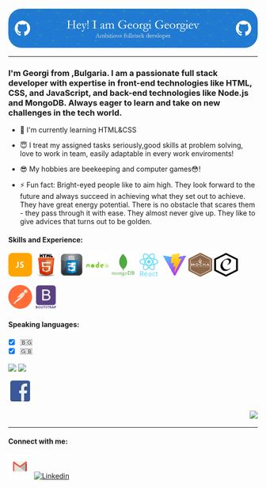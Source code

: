 ![Header](./images/header.png)


---

### I'm Georgi from ,Bulgaria. I am a passionate full stack developer with expertise in front-end technologies like HTML, CSS, and JavaScript, and back-end technologies like Node.js and MongoDB. Always eager to learn and take on new challenges in the tech world.

- 🌱 I'm currently learning HTML&CSS
 
- 😇 I treat my assigned tasks seriously,good skills at problem solving, love to work in team, easily adaptable in every work enviroments!
 
- 😎 My hobbies are  beekeeping and computer games😳!

- ⚡ Fun fact: Bright-eyed people like to aim high. They look forward to the future and always succeed in achieving what they set out to achieve. They have great energy potential. There is no obstacle that scares them - they pass through it with ease. They almost never give up. They like to give advices that turns out to be golden.

####  Skills and Experience:
[![JavaScript][JS]][1] [![HTML][HTML5]][2] [![CSS][CSS3]][3] [![|Node.js][nodeJS]][4] [![MongoDB][mongoDB]][7] [![React][react]][6] [![Vite][vite]][10] [![Mocha][mocha]][8] [![Chai][chai]][9]

[![postman][Postman]][5] [![Bootstrap][bootstrap]][5]


[bootstrap]: https://github.com/baiGeorgi1/baiGeorgi1/blob/main/images/bootstrap.png "Bootstrap"
[chai]: https://github.com/baiGeorgi1/baiGeorgi1/blob/main/images/chai.png "Chai"
[CSS3]: https://github.com/baiGeorgi1/baiGeorgi1/blob/main/images/css-3.png "CSS3"
[HTML5]: https://github.com/baiGeorgi1/baiGeorgi1/blob/main/images/HTML5.png "HTML5"
[JS]: https://github.com/baiGeorgi1/baiGeorgi1/blob/main/images/JS_48x48.png "JavaScript"
[mocha]: https://github.com/baiGeorgi1/baiGeorgi1/blob/main/images/mocha.png "Mocha"
[mongoDB]: https://github.com/baiGeorgi1/baiGeorgi1/blob/main/images/mongDB.png "MongoDB"
[nodeJS]: https://github.com/baiGeorgi1/baiGeorgi1/blob/main/images/nodeJS.png "NodeJS"
[Postman]: https://github.com/baiGeorgi1/baiGeorgi1/blob/main/images/postman.png
[react]: https://github.com/baiGeorgi1/baiGeorgi1/blob/main/images/react.png
[vite]: https://github.com/baiGeorgi1/baiGeorgi1/blob/main/images/vite.png

[1]: https://external.ink?to=/w3schools.com/js/
[2]: https://external.ink?to=/w3schools.com/html/
[3]: https://external.ink?to=/w3schools.com/css/
[4]: https://external.ink?to=/w3schools.com/nodejs/
[5]: https://external.ink?to=/postman.com
[6]: https://external.ink?to=/react.dev
[7]: https://external.ink?to=/mongodb.com
[8]: https://external.ink?to=/mochajs.org
[9]: https://external.ink?to=/chaijs.com
[10]: https://external.ink?to=/vitejs.dev

#### Speaking languages:
 - [x] 🇧🇬
 - [x] 🇬🇧

<!-- #### Exapmles of my work
- [JS-BackEnd](https://github.com/baiGeorgi1/JS-BackEnd-Exam)

-->
 
<a href="https://github.com/baiGeorgi1"><img align="center" style="height:180px" src="https://github-readme-stats.vercel.app/api/top-langs/?username=baiGeorgi1&layout=compact&theme=prussian&hide_border=true" /></a> 
<a href="https://github.com/baiGeorgi1"><img align="center" style="height:180px" src="https://github-readme-stats.vercel.app/api?username=baiGeorgi1&theme=prussian&hide_border=true" /></a> 

[![Facebook][facebook]](https://external.ink?to=facebook.com/GeorgiGeorgiev1982/) <p align="right">
<img src="https://komarev.com/ghpvc/?username=baiGeorgi1&abbreviated=true&label=Visitors&base=1000&abbreviated=true&style=plastic&color=42cbfc" />
</p>

---
#### Connect with me:

[![Gmail][gmail]](mailto:https://gogolino1982@gmail.com)
[![Linkedin][linkedin]](https://external.ink?to=/linkedin.com/in/georgi-georgiev-999b50295)

[gmail]: /images/gmail.png
[linkedin]: https://github.com/baiGeorgi1/baiGeorgi1/blob/main/images/linkedin.ico
[facebook]: /images/facebook.png






